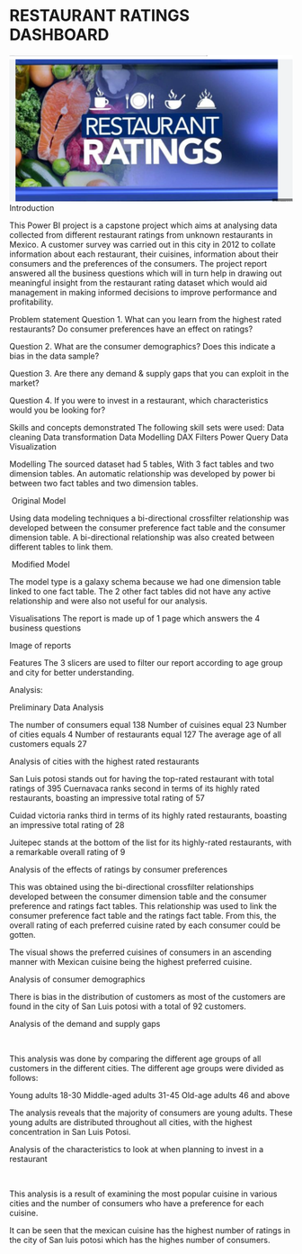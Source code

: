 # RESTAURANT RATINGS DASHBOARD
![](https://github.com/Tah-Stephanie/CAPSTONE-PROJECT-2/blob/main/Restaurant%20ratings.png)
Introduction

This Power BI project is a capstone project which  aims at analysing data collected from different restaurant ratings from unknown restaurants in Mexico. A customer survey was carried out in this city in 2012 to collate information about each restaurant, their cuisines, information about their consumers and the preferences of the consumers. The project report answered all the business questions which will in turn help in drawing out meaningful insight from the restaurant rating dataset which would aid management in making informed decisions to improve performance and profitability. 



Problem statement
Question 1. What can you learn from the highest rated restaurants? Do consumer preferences have an effect on ratings?

 Question 2. What are the consumer demographics? Does this indicate a bias in the data sample?

 Question 3. Are there any demand & supply gaps that you can exploit in the market? 

Question 4. If you were to invest in a restaurant, which characteristics would you be looking for?

Skills and concepts demonstrated
The following skill sets were used: 
Data cleaning
 Data transformation
 Data Modelling
 DAX
 Filters
 Power Query
 Data Visualization


Modelling
The sourced dataset had 5 tables, With 3 fact tables and two dimension tables.
An automatic relationship was developed by power bi between two fact tables and two dimension tables.

![]() Original Model


Using data modeling techniques a bi-directional crossfilter relationship was developed between the consumer preference fact table and the consumer dimension table. A bi-directional relationship was also created between different tables to link them.

![]() Modified  Model

The model type is a galaxy schema because we had one dimension table linked to one fact table. The 2 other fact tables did not have any active relationship and were also not useful for our analysis.

Visualisations
The report is made up of 1 page which answers the 4 business questions

![]()Image of reports

Features
The 3 slicers are used to filter our report according to age group and city for better understanding.

Analysis:

Preliminary Data Analysis
![]()

The number of consumers equal 138
Number of cuisines equal 23
Number of cities equals 4
Number of restaurants equal 127
The average age of all customers equals 27

Analysis of cities with the highest rated restaurants
![]()

San Luis potosi stands out for having the top-rated restaurant with total ratings of 395
Cuernavaca ranks second in terms of its highly rated restaurants, boasting an impressive total rating of 57

Cuidad victoria ranks third in terms of its highly rated restaurants, boasting an impressive total rating of  28

Juitepec stands at the bottom of the list for its highly-rated restaurants, with a remarkable overall rating of 9

Analysis of the effects of ratings by consumer preferences
![]()

This was obtained using the bi-directional crossfilter relationships developed between the consumer dimension table and the consumer preference and ratings fact tables. This relationship was used to link the consumer preference fact table and the ratings fact table. From this, the overall rating of each preferred cuisine rated by each consumer could be gotten.

The visual shows the preferred cuisines of consumers in an ascending manner with Mexican cuisine being the highest preferred cuisine.


Analysis of consumer demographics 
![]()

There is  bias in the distribution of customers as most of the customers are found in the city of  San Luis potosi with a total of 92 customers.

Analysis of the demand and supply gaps

![]()

This analysis was done by comparing the different age groups of all customers in the different cities. The different age groups were divided as follows:

Young adults 18-30
Middle-aged adults 31-45
Old-age adults 46 and above 

The analysis reveals that the majority of consumers are young adults. These young adults are distributed throughout all cities, with the highest concentration in San Luis Potosi.


Analysis of the characteristics to look at when planning to invest in a restaurant

![]()

This analysis is a result of examining the most popular cuisine in various cities and the number of consumers who have a preference for each cuisine.

It can be seen that the mexican cuisine has the highest number of ratings in the city of San luis potosi which has the highes number of consumers.

